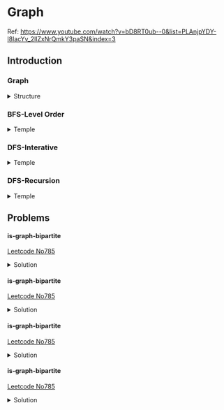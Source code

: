 # Graph
Ref: https://www.youtube.com/watch?v=bD8RT0ub--0&list=PLAnjpYDY-l8IacYv_2lIZxNrQmkY3paSN&index=3
## **Introduction**

### **Graph**
<details>
  <summary>Structure</summary>

![title](./images/PD07-01.png)
```python
graph={
    'A':['B','C'],
    'B':['A','C','D'],
    'C':['A','B','D','E'],
    'D':['B','C','E','F'],
    'E':['C','D'],
    'F':['D']
}
```
</details>

### **BFS-Level Order**
<details>
  <summary>Temple</summary>

```python
# visit the node when pop out from the queue.(It also right to visit the node before push in into the queue,)
def BFS(graph, root):
    queue=[]
    seen=set()
    queue.append(root)
    seen.add(root)
    while(len(queue)>0):
        vertex=queue.pop(0)
        print(vertex)
        for n in graph[vertex]:
            if n not in seen:
                queue.append(n)
                seen.add(n)
```
```python
BFS(graph,'A') # result is ABCDEF
```
</details>

### **DFS-Interative**
<details>
  <summary>Temple</summary>

```python
# visit the node when pop out from the stack
def DFS(graph, root):
    stack=[]
    seen=set()
    stack.append(root)
    seen.add(root)
    while(len(stack)>0):
        vertex=stack.pop()
        print(vertex)
        for n in graph[vertex]:
            if n not in seen:
                stack.append(n)
                seen.add(n)
```
</details>

### **DFS-Recursion**
<details>
  <summary>Temple</summary>

```python
def DFS(graph, root, seen):
    print(root)
    seen.add(root)
    for w in graph[root]:
        if w not in seen:
            DFS(graph, w, seen)
```
</details>

## **Problems**

#### is-graph-bipartite
[Leetcode No785](https://leetcode.com/problems/is-graph-bipartite/)
<details>
  <summary>Solution</summary>

BFS
```python
class Solution:
    def isBipartite(self, graph: List[List[int]]) -> bool:
        # 0-not visited, 1-red, 2-green
        visited = [0] * len(graph)
        for i in range(len(graph)):
            if graph[i] and visited[i] == 0:
                visited[i] = 1
                queue =[]
                queue.append(i)
                while len(queue)>0:
                    v = queue.pop(0)
                    for e in graph[v]:
                        if visited[e] != 0:
                            if visited[e] == visited[v]:
                                return False
                        else:
                            visited[e] = 3 - visited[v] #color different with v
                            queue.append(e)
        return True
```
DFS
```python
class Solution:
    def isBipartite(self, graph: List[List[int]]) -> bool:
        colors=[-1]*len(graph)
        for i in range(len(graph)): 
            if colors[i] == -1:
                if not self.ColorGraph(i, 0, colors, graph):
                    return False
                
        return True
    
    def ColorGraph(curNode, curColor, colors, graph):
        if colors[curNode] != -1:
            return colors[curNode] == curColor
        
        colors[curNode] = curColor
        for nextNode in graph[curNode]:
            if not self.ColorGraph(nextNode, 1-curColor, colors, graph):
                return False
        return True
```
</details>

#### is-graph-bipartite
[Leetcode No785](https://leetcode.com/problems/is-graph-bipartite/)
<details>
  <summary>Solution</summary>

```python
```
</details>

#### is-graph-bipartite
[Leetcode No785](https://leetcode.com/problems/is-graph-bipartite/)
<details>
  <summary>Solution</summary>
  
```python
```
</details>

#### is-graph-bipartite
[Leetcode No785](https://leetcode.com/problems/is-graph-bipartite/)
<details>
  <summary>Solution</summary>
  
```python
```
</details>



